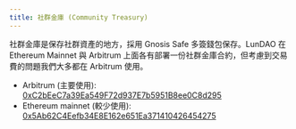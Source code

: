 ```yaml
---
title: 社群金庫 (Community Treasury)
---
```


社群金庫是保存社群資產的地方，採用 Gnosis Safe 多簽錢包保存。LunDAO 在 Ethereum Mainnet 與 Arbitrum 上面各有部署一份社群金庫合約，但考慮到交易費的問題我們大多都在 Arbitrum 使用。

- Arbitrum (主要使用): [0xC2bEeC7a39Ea549F72d937E7b5951B8ee0C8d295][1]
- Ethereum mainnet (較少使用): [0x5Ab62C4Eefb34E8E162e651Ea371410426454275][2]

[1]: https://gnosis-safe.io/app/arb1:0xC2bEeC7a39Ea549F72d937E7b5951B8ee0C8d295/
[2]: https://gnosis-safe.io/app/eth:0x5Ab62C4Eefb34E8E162e651Ea371410426454275/